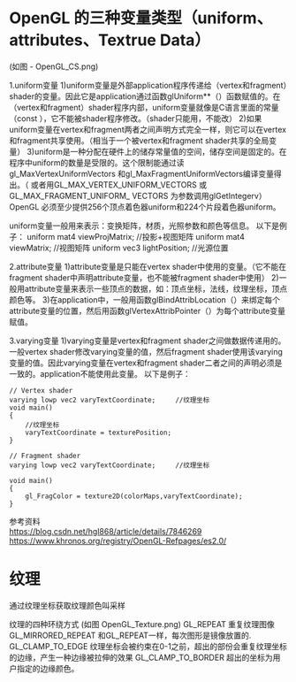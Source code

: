 #  OpenGL 的三种变量类型（uniform、attributes、Textrue Data）

(如图 - OpenGL_CS.png)

1.uniform变量
    1)uniform变量是外部application程序传递给（vertex和fragment）shader的变量。因此它是application通过函数glUniform**（）函数赋值的。在（vertex和fragment）shader程序内部，uniform变量就像是C语言里面的常量（const ），它不能被shader程序修改。（shader只能用，不能改）
    2)如果uniform变量在vertex和fragment两者之间声明方式完全一样，则它可以在vertex和fragment共享使用。（相当于一个被vertex和fragment shader共享的全局变量）
    3)uniform是一种分配在硬件上的储存常量值的空间，储存空间是固定的。在程序中uniform的数量是受限的。这个限制能通过读gl_MaxVertexUniformVectors 和gl_MaxFragmentUniformVectors编译变量得出。（ 或者用GL_MAX_VERTEX_UNIFORM_VECTORS 或GL_MAX_FRAGMENT_UNIFORM_ VECTORS 为参数调用glGetIntegerv）OpenGL 必须至少提供256个顶点着色器uniform和224个片段着色器uniform。

uniform变量一般用来表示：变换矩阵，材质，光照参数和颜色等信息。
    以下是例子：
    uniform mat4 viewProjMatrix;    //投影+视图矩阵
    uniform mat4 viewMatrix;        //视图矩阵
    uniform vec3 lightPosition;     //光源位置


2.attribute变量
    1)attribute变量是只能在vertex shader中使用的变量。（它不能在fragment shader中声明attribute变量，也不能被fragment shader中使用）
    2)一般用attribute变量来表示一些顶点的数据，如：顶点坐标，法线，纹理坐标，顶点颜色等。
    3)在application中，一般用函数glBindAttribLocation（）来绑定每个attribute变量的位置，然后用函数glVertexAttribPointer（）为每个attribute变量赋值。


3.varying变量
    1)varying变量是vertex和fragment shader之间做数据传递用的。一般vertex shader修改varying变量的值，然后fragment shader使用该varying变量的值。因此varying变量在vertex和fragment shader二者之间的声明必须是一致的。application不能使用此变量。
    以下是例子：
    
    // Vertex shader
    varying lowp vec2 varyTextCoordinate;     //纹理坐标    
    void main()
    {
        //纹理坐标
        varyTextCoordinate = texturePosition;
    }

    // Fragment shader
    varying lowp vec2 varyTextCoordinate;     //纹理坐标
    
    void main()
    {
        gl_FragColor = texture2D(colorMaps,varyTextCoordinate);
    }
    
参考资料    
https://blog.csdn.net/hgl868/article/details/7846269
https://www.khronos.org/registry/OpenGL-Refpages/es2.0/

# 纹理

通过纹理坐标获取纹理颜色叫采样

纹理的四种环绕方式  (如图 OpenGL_Texture.png)
GL_REPEAT           重复纹理图像
GL_MIRRORED_REPEAT  和GL_REPEAT一样，每次图形是镜像放置的.
GL_CLAMP_TO_EDGE    纹理坐标会被约束在0-1之前，超出的部份会重复纹理坐标的边缘，产生一种边缘被拉伸的效果
GL_CLAMP_TO_BORDER  超出的坐标为用户指定的边缘颜色。



